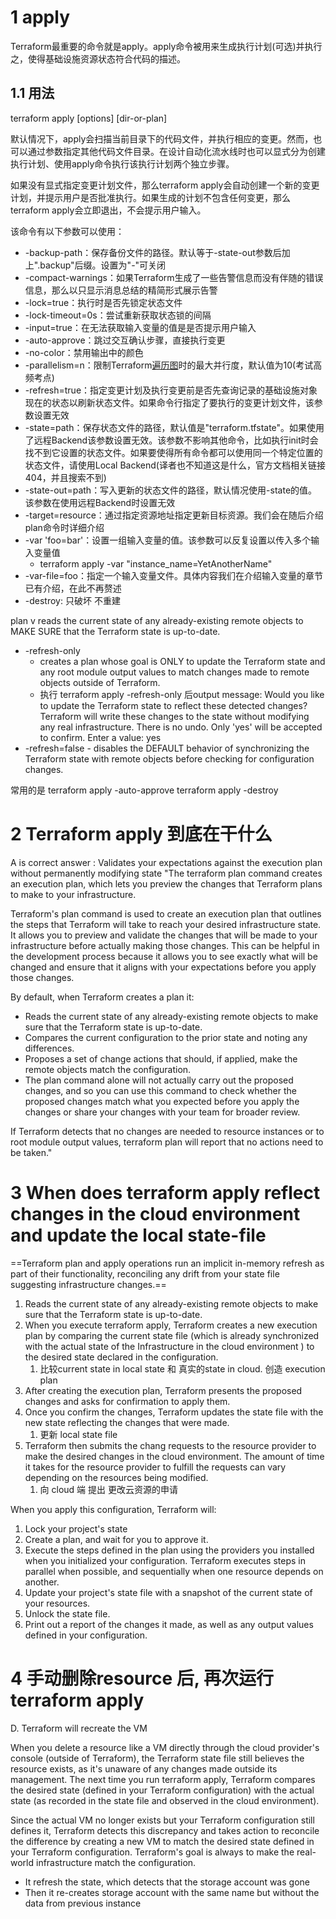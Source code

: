 
# 1 apply

Terraform最重要的命令就是apply。apply命令被用来生成执行计划(可选)并执行之，使得基础设施资源状态符合代码的描述。

## 1.1 用法

terraform apply [options] [dir-or-plan]

默认情况下，apply会扫描当前目录下的代码文件，并执行相应的变更。然而，也可以通过参数指定其他代码文件目录。在设计自动化流水线时也可以显式分为创建执行计划、使用apply命令执行该执行计划两个独立步骤。

如果没有显式指定变更计划文件，那么terraform apply会自动创建一个新的变更计划，并提示用户是否批准执行。如果生成的计划不包含任何变更，那么terraform apply会立即退出，不会提示用户输入。

该命令有以下参数可以使用：

- -backup-path：保存备份文件的路径。默认等于-state-out参数后加上".backup"后缀。设置为"-"可关闭
- -compact-warnings：如果Terraform生成了一些告警信息而没有伴随的错误信息，那么以只显示消息总结的精简形式展示告警
- -lock=true：执行时是否先锁定状态文件
- -lock-timeout=0s：尝试重新获取状态锁的间隔
- -input=true：在无法获取输入变量的值是是否提示用户输入
- -auto-approve：跳过交互确认步骤，直接执行变更
- -no-color：禁用输出中的颜色
- -parallelism=n：限制Terraform[遍历图](https://www.terraform.io/docs/internals/graph.html#walking-the-graph)时的最大并行度，默认值为10(考试高频考点)
- -refresh=true：指定变更计划及执行变更前是否先查询记录的基础设施对象现在的状态以刷新状态文件。如果命令行指定了要执行的变更计划文件，该参数设置无效
- -state=path：保存状态文件的路径，默认值是"terraform.tfstate"。如果使用了远程Backend该参数设置无效。该参数不影响其他命令，比如执行init时会找不到它设置的状态文件。如果要使得所有命令都可以使用同一个特定位置的状态文件，请使用Local Backend(译者也不知道这是什么，官方文档相关链接404，并且搜索不到)
- -state-out=path：写入更新的状态文件的路径，默认情况使用-state的值。该参数在使用远程Backend时设置无效
- -target=resource：通过指定资源地址指定更新目标资源。我们会在随后介绍plan命令时详细介绍
- -var 'foo=bar'：设置一组输入变量的值。该参数可以反复设置以传入多个输入变量值
    - terraform apply -var "instance_name=YetAnotherName"
- -var-file=foo：指定一个输入变量文件。具体内容我们在介绍输入变量的章节已有介绍，在此不再赘述
- -destroy: 只破坏 不重建 


plan v reads the current state of any already-existing remote objects to MAKE SURE that the Terraform state is up-to-date.
- -refresh-only 
    - creates a plan whose goal is ONLY to update the Terraform state and any root module output values to match changes made to remote objects outside of Terraform.
    - 执行 terraform apply -refresh-only 后output message: Would you like to update the Terraform state to reflect these detected changes? Terraform will write these changes to the state without modifying any real infrastructure. There is no undo. Only 'yes' will be accepted to confirm. Enter a value: yes
- -refresh=false - disables the DEFAULT behavior of synchronizing the Terraform state with remote objects before checking for configuration changes.

常用的是 
terraform apply -auto-approve
terraform apply -destroy

# 2 Terraform apply 到底在干什么

A is correct answer : Validates your expectations against the execution plan without permanently modifying state
"The terraform plan command creates an execution plan, which lets you preview the changes that Terraform plans to make to your infrastructure.

Terraform's plan command is used to create an execution plan that outlines the steps that Terraform will take to reach your desired infrastructure state. It allows you to preview and validate the changes that will be made to your infrastructure before actually making those changes. This can be helpful in the development process because it allows you to see exactly what will be changed and ensure that it aligns with your expectations before you apply those changes.

By default, when Terraform creates a plan it:
- Reads the current state of any already-existing remote objects to make sure that the Terraform state is up-to-date.
- Compares the current configuration to the prior state and noting any differences.
- Proposes a set of change actions that should, if applied, make the remote objects match the configuration.
- The plan command alone will not actually carry out the proposed changes, and so you can use this command to check whether the proposed changes match what you expected before you apply the changes or share your changes with your team for broader review.

If Terraform detects that no changes are needed to resource instances or to root module output values, terraform plan will report that no actions
need to be taken."

# 3 When does terraform apply reflect changes in the cloud environment and update the local state-file

==Terraform plan and apply operations run an implicit in-memory refresh as part of their functionality, reconciling any drift from your state file suggesting infrastructure changes.==

1. Reads the current state of any already-existing remote objects to make sure that the Terraform state is up-to-date.
2. When you execute terraform apply, Terraform creates a new execution plan by comparing the current state file (which is already synchronized  with the actual state of the Infrastructure  in the cloud environment )  to the desired state declared in the configuration. 
    1. 比较current state in local state 和 真实的state in cloud. 创造 execution plan
3. After creating the execution plan, Terraform presents the proposed changes and asks for confirmation to apply them. 
4. Once you confirm the changes, Terraform updates the state file with the new state reflecting the changes that were made. 
    1. 更新 local state file 
5. Terraform then submits the chang requests to the resource provider to make the desired changes in the cloud environment. The amount of time it takes for the resource provider to fulfill the requests can vary depending on the resources being modified.
    1.  向 cloud 端 提出 更改云资源的申请


When you apply this configuration, Terraform will:
1) Lock your project's state
2) Create a plan, and wait for you to approve it.
3) Execute the steps defined in the plan using the providers you installed when you initialized your configuration. Terraform executes steps in parallel when possible, and sequentially when one resource depends on another.
4) Update your project's state file with a snapshot of the current state of your resources.
5) Unlock the state file.
6) Print out a report of the changes it made, as well as any output values defined in your configuration.



# 4 手动删除resource 后, 再次运行terraform apply 

D. Terraform will recreate the VM

When you delete a resource like a VM directly through the cloud provider's console (outside of Terraform), the Terraform state file still believes the resource exists, as it's unaware of any changes made outside its management. The next time you run terraform apply, Terraform compares the desired state (defined in your Terraform configuration) with the actual state (as recorded in the state file and observed in the cloud environment).

Since the actual VM no longer exists but your Terraform configuration still defines it, Terraform detects this discrepancy and takes action to reconcile the difference by creating a new VM to match the desired state defined in your Terraform configuration. Terraform's goal is always to make the real-world infrastructure match the configuration.


- It refresh the state, which detects that the storage account was gone
- Then it re-creates storage account with the same name but without the data from previous instance




